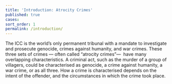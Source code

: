 ```yaml
---
title: 'Introduction: Atrocity Crimes'
published: true
cases:
sort_order: 1
permalink: /introduction/
---
```



The ICC is the world’s only permanent tribunal with a mandate to investigate and prosecute genocide, crimes against humanity, and war crimes. These three sets of crimes — often called “atrocity crimes”— &nbsp;have many overlapping characteristics. A criminal act, such as the murder of a group of villagers, could be characterised as genocide, a crime against humanity, a war crime, or as all three. How a crime is characterised depends on the intent of the offender, and the circumstances in which the crime took place.&nbsp;